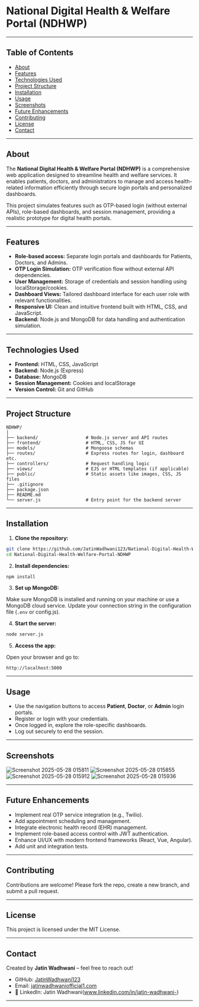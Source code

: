 
# National Digital Health & Welfare Portal (NDHWP)

---

## Table of Contents

* [About](#about)
* [Features](#features)
* [Technologies Used](#technologies-used)
* [Project Structure](#project-structure)
* [Installation](#installation)
* [Usage](#usage)
* [Screenshots](#screenshots)
* [Future Enhancements](#future-enhancements)
* [Contributing](#contributing)
* [License](#license)
* [Contact](#contact)

---

## About

The **National Digital Health & Welfare Portal (NDHWP)** is a comprehensive web application designed to streamline health and welfare services. It enables patients, doctors, and administrators to manage and access health-related information efficiently through secure login portals and personalized dashboards.

This project simulates features such as OTP-based login (without external APIs), role-based dashboards, and session management, providing a realistic prototype for digital health portals.

---

## Features

* **Role-based access:** Separate login portals and dashboards for Patients, Doctors, and Admins.
* **OTP Login Simulation:** OTP verification flow without external API dependencies.
* **User Management:** Storage of credentials and session handling using localStorage/cookies.
* **Dashboard Views:** Tailored dashboard interface for each user role with relevant functionalities.
* **Responsive UI:** Clean and intuitive frontend built with HTML, CSS, and JavaScript.
* **Backend:** Node.js and MongoDB for data handling and authentication simulation.

---

## Technologies Used

* **Frontend:** HTML, CSS, JavaScript
* **Backend:** Node.js (Express)
* **Database:** MongoDB
* **Session Management:** Cookies and localStorage
* **Version Control:** Git and GitHub

---

## Project Structure

```plaintext
NDHWP/
│
├── backend/                  # Node.js server and API routes
├── frontend/                 # HTML, CSS, JS for UI
├── models/                   # Mongoose schemas
├── routes/                   # Express routes for login, dashboard etc.
├── controllers/              # Request handling logic
├── views/                    # EJS or HTML templates (if applicable)
├── public/                   # Static assets like images, CSS, JS files
├── .gitignore
├── package.json
├── README.md
└── server.js                 # Entry point for the backend server
```

---

## Installation

1. **Clone the repository:**

```bash
git clone https://github.com/JatinWadhwani123/National-Digital-Health-Welfare-Portal-NDHWP.git
cd National-Digital-Health-Welfare-Portal-NDHWP
```

2. **Install dependencies:**

```bash
npm install
```

3. **Set up MongoDB:**

Make sure MongoDB is installed and running on your machine or use a MongoDB cloud service. Update your connection string in the configuration file (`.env` or config.js).

4. **Start the server:**

```bash
node server.js
```

5. **Access the app:**

Open your browser and go to:

```
http://localhost:5000
```

---

## Usage

* Use the navigation buttons to access **Patient**, **Doctor**, or **Admin** login portals.
* Register or login with your credentials.
* Once logged in, explore the role-specific dashboards.
* Log out securely to end the session.

---

## Screenshots

![Screenshot 2025-05-28 015811](https://github.com/user-attachments/assets/61e5a04a-057a-4108-9eb2-edeed5c980b8)
![Screenshot 2025-05-28 015855](https://github.com/user-attachments/assets/a614817c-aefa-4453-b760-047a09a916a0)
![Screenshot 2025-05-28 015912](https://github.com/user-attachments/assets/31f5e601-9c26-4500-94ea-786e12ffaa11)
![Screenshot 2025-05-28 015936](https://github.com/user-attachments/assets/85100efa-cf72-453b-9cd4-8ade6943087d)


---




## Future Enhancements

* Implement real OTP service integration (e.g., Twilio).
* Add appointment scheduling and management.
* Integrate electronic health record (EHR) management.
* Implement role-based access control with JWT authentication.
* Enhance UI/UX with modern frontend frameworks (React, Vue, Angular).
* Add unit and integration tests.

---

## Contributing

Contributions are welcome!
Please fork the repo, create a new branch, and submit a pull request.

---

## License

This project is licensed under the MIT License.

---

## Contact

Created by **Jatin Wadhwani** – feel free to reach out!

* GitHub: [JatinWadhwani123](https://github.com/JatinWadhwani123)
* Email: [jatinwadhwaniofficial1.com](jatinwadhwaniofficial1.com)
* 💼 LinkedIn: Jatin Wadhwani(www.linkedin.com/in/jatin-wadhwani-)
---
